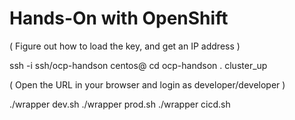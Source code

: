 # Hands-On with OpenShift

( Figure out how to load the key, and get an IP address )

ssh -i ssh/ocp-handson centos@<IP>
cd ocp-handson
. cluster_up

( Open the URL in your browser and login as developer/developer )

./wrapper dev.sh
./wrapper prod.sh
./wrapper cicd.sh
